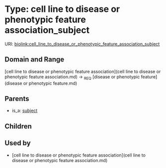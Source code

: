 
# Type: cell line to disease or phenotypic feature association_subject




URI: [biolink:cell_line_to_disease_or_phenotypic_feature_association_subject](https://w3id.org/biolink/vocab/cell_line_to_disease_or_phenotypic_feature_association_subject)


## Domain and Range

[cell line to disease or phenotypic feature association](cell line to disease or phenotypic feature association.md) ->  <sub>REQ</sub> [disease or phenotypic feature](disease or phenotypic feature.md)

## Parents

 *  is_a: [subject](subject.md)

## Children


## Used by

 * [cell line to disease or phenotypic feature association](cell line to disease or phenotypic feature association.md)
